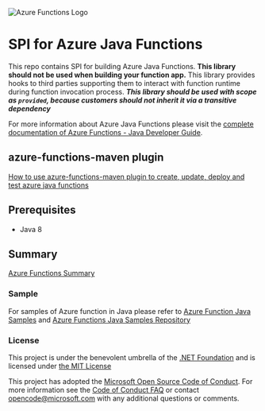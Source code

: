 ![Azure Functions Logo](https://raw.githubusercontent.com/Azure/azure-functions-cli/master/src/Azure.Functions.Cli/npm/assets/azure-functions-logo-color-raster.png)

# SPI for Azure Java Functions
This repo contains SPI for building Azure Java Functions. **This library should not be used when building your function app.** 
This library provides hooks to third parties supporting them to interact with function runtime during function invocation process. 
**_This library should be used with scope as `provided`, because customers should not inherit it via a transitive dependency_**

For more information about Azure Java Functions please visit the [complete documentation of Azure Functions - Java Developer Guide](https://docs.microsoft.com/en-us/azure/azure-functions/functions-reference-java).

## azure-functions-maven plugin
[How to use azure-functions-maven plugin to create, update, deploy and test azure java functions](https://docs.microsoft.com/en-us/java/api/overview/azure/maven/azure-functions-maven-plugin/readme?view=azure-java-stable)

## Prerequisites

* Java 8

## Summary

[Azure Functions Summary](https://github.com/Azure/azure-functions-java-library#summary)

### Sample

For samples of Azure function in Java please refer to [Azure Function Java Samples](https://github.com/Azure/azure-functions-java-library#sample)
and [Azure Functions Java Samples Repository](https://github.com/Azure-Samples/azure-functions-samples-java)

### License

This project is under the benevolent umbrella of the [.NET Foundation](http://www.dotnetfoundation.org/) and is licensed under [the MIT License](LICENSE.txt)

This project has adopted the [Microsoft Open Source Code of Conduct](https://opensource.microsoft.com/codeofconduct/). For more information see the [Code of Conduct FAQ](https://opensource.microsoft.com/codeofconduct/faq/) or contact [opencode@microsoft.com](mailto:opencode@microsoft.com) with any additional questions or comments.
